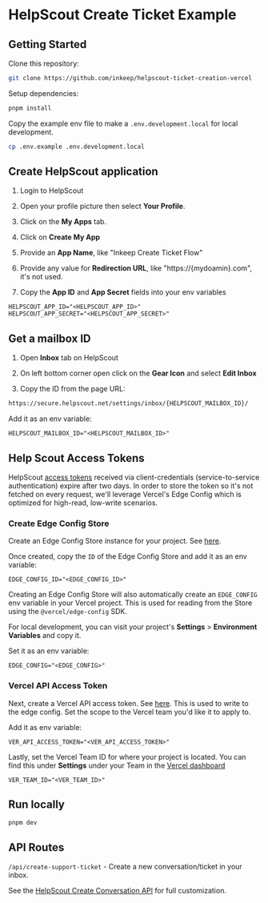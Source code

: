 # HelpScout Create Ticket Example

## Getting Started

Clone this repository:

```bash
git clone https://github.com/inkeep/helpscout-ticket-creation-vercel
```

Setup dependencies:

```bash
pnpm install
```

Copy the example env file to make a `.env.development.local` for local development.

```bash
cp .env.example .env.development.local
```

## Create HelpScout application

1. Login to HelpScout

2. Open your profile picture then select **Your Profile**.

3. Click on the **My Apps** tab.

3. Click on **Create My App**

4. Provide an **App Name**, like "Inkeep Create Ticket Flow" 

5. Provide any value for **Redirection URL**, like "https://{mydoamin}.com", it's not used.

5. Copy the **App ID** and **App Secret** fields into your env variables

```
HELPSCOUT_APP_ID="<HELPSCOUT_APP_ID>"
HELPSCOUT_APP_SECRET="<HELPSCOUT_APP_SECRET>"
```

## Get a mailbox ID

1. Open **Inbox** tab on HelpScout

2. On left bottom corner open click on the **Gear Icon** and select **Edit Inbox**

3. Copy the ID from the page URL:

```bash
https://secure.helpscout.net/settings/inbox/{HELPSCOUT_MAILBOX_ID}/
```

Add it as an env variable:

```
HELPSCOUT_MAILBOX_ID="<HELPSCOUT_MAILBOX_ID>"
```

## Help Scout Access Tokens
HelpScout [access tokens](https://developer.helpscout.com/mailbox-api/overview/authentication/#client-credentials-flow) received via client-credentials (service-to-service authentication) expire after two days. In order to store the token so it's not fetched on every request, we'll leverage Vercel's Edge Config which is optimized for high-read, low-write scenarios. 

### Create Edge Config Store
Create an Edge Config Store instance for your project. See [here](https://vercel.com/docs/storage/edge-config/get-started#quickstart). 

Once created, copy the `ID` of the Edge Config Store and add it as an env variable:

```
EDGE_CONFIG_ID="<EDGE_CONFIG_ID>"
```

Creating an Edge Config Store will also automatically create an `EDGE_CONFIG` env variable in your Vercel project. This is used for reading from the Store using the `@vercel/edge-config` SDK.

For local development, you can visit your project's **Settings** > **Environment Variables** and copy it.

Set it as an env variable:

```
EDGE_CONFIG="<EDGE_CONFIG>"
```

### Vercel API Access Token

Next, create a Vercel API access token. See [here](https://vercel.com/docs/rest-api#creating-an-access-token). This is used to write to the edge config. Set the scope to the Vercel team you'd like it to apply to.

Add it as env variable:

```
VER_API_ACCESS_TOKEN="<VER_API_ACCESS_TOKEN>"
```

Lastly, set the Vercel Team ID for where your project is located. You can find this under **Settings** under your Team in the [Vercel dashboard](https://vercel.com)

```
VER_TEAM_ID="<VER_TEAM_ID>"
```

## Run locally
```
pnpm dev
```

## API Routes
`/api/create-support-ticket` - Create a new conversation/ticket in your inbox.

See the [HelpScout Create Conversation API](https://developer.helpscout.com/mailbox-api/endpoints/conversations/create/) for full customization.